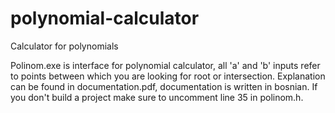 # polynomial-calculator
Calculator for polynomials

Polinom.exe is interface for polynomial calculator, all 'a' and 'b' inputs refer to points between which you are looking for root 
or intersection. Explanation can be found in documentation.pdf, documentation is written in bosnian. If you don't build a project make sure to uncomment line 35 
in polinom.h.
